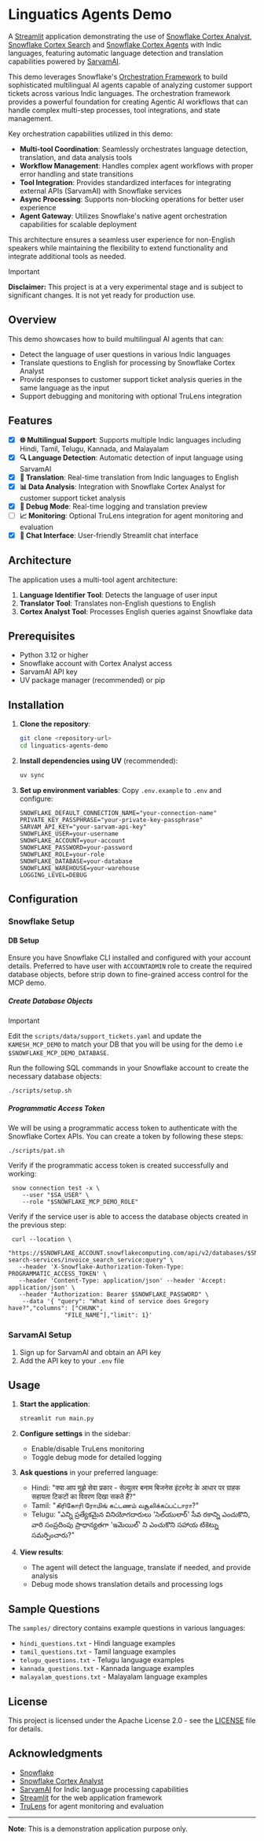 # Linguatics Agents Demo

A [Streamlit](https://streamlit.io) application demonstrating the use of [Snowflake Cortex Analyst](https://docs.snowflake.com/en/user-guide/snowflake-cortex/cortex-analyst), [Snowflake Cortex Search](https://docs.snowflake.com/en/user-guide/snowflake-cortex/cortex-search/cortex-search-overview) and [Snowflake Cortex Agents](https://docs.snowflake.com/en/user-guide/snowflake-cortex/cortex-agents) with Indic languages, featuring automatic language detection and translation capabilities powered by [SarvamAI](https://sarvam.ai).

This demo leverages Snowflake's [Orchestration Framework](https://github.com/snowflake-labs/orchestration-framework) to build sophisticated multilingual AI agents capable of analyzing customer support tickets across various Indic languages. The orchestration framework provides a powerful foundation for creating Agentic AI workflows that can handle complex multi-step processes, tool integrations, and state management.

Key orchestration capabilities utilized in this demo:

- **Multi-tool Coordination**: Seamlessly orchestrates language detection, translation, and data analysis tools
- **Workflow Management**: Handles complex agent workflows with proper error handling and state transitions
- **Tool Integration**: Provides standardized interfaces for integrating external APIs (SarvamAI) with Snowflake services
- **Async Processing**: Supports non-blocking operations for better user experience
- **Agent Gateway**: Utilizes Snowflake's native agent orchestration capabilities for scalable deployment

This architecture ensures a seamless user experience for non-English speakers while maintaining the flexibility to extend functionality and integrate additional tools as needed.

> [!IMPORTANT]
> **Disclaimer:**
> This project is at a very experimental stage and is subject to significant changes. It is not yet ready for production use.

## Overview

This demo showcases how to build multilingual AI agents that can:

- Detect the language of user questions in various Indic languages
- Translate questions to English for processing by Snowflake Cortex Analyst
- Provide responses to customer support ticket analysis queries in the same language as the input
- Support debugging and monitoring with optional TruLens integration

## Features

- [x] **🌐 Multilingual Support**: Supports multiple Indic languages including Hindi, Tamil, Telugu, Kannada, and Malayalam
- [x] **🔍 Language Detection**: Automatic detection of input language using SarvamAI
- [x] **🔄 Translation**: Real-time translation from Indic languages to English
- [x] **📊 Data Analysis**: Integration with Snowflake Cortex Analyst for customer support ticket analysis
- [x] **🐛 Debug Mode**: Real-time logging and translation preview
- [ ] **📈 Monitoring**: Optional TruLens integration for agent monitoring and evaluation
- [x] **💬 Chat Interface**: User-friendly Streamlit chat interface

## Architecture

The application uses a multi-tool agent architecture:

1. **Language Identifier Tool**: Detects the language of user input
2. **Translator Tool**: Translates non-English questions to English
3. **Cortex Analyst Tool**: Processes English queries against Snowflake data

## Prerequisites

- Python 3.12 or higher
- Snowflake account with Cortex Analyst access
- SarvamAI API key
- UV package manager (recommended) or pip

## Installation

1. **Clone the repository**:

   ```bash
   git clone <repository-url>
   cd linguatics-agents-demo
   ```

2. **Install dependencies using UV** (recommended):

   ```bash
   uv sync
   ```

3. **Set up environment variables**:
   Copy `.env.example` to `.env` and configure:

   ```properties
   SNOWFLAKE_DEFAULT_CONNECTION_NAME="your-connection-name"
   PRIVATE_KEY_PASSPHRASE="your-private-key-passphrase"
   SARVAM_API_KEY="your-sarvam-api-key"
   SNOWFLAKE_USER=your-username
   SNOWFLAKE_ACCOUNT=your-account
   SNOWFLAKE_PASSWORD=your-password
   SNOWFLAKE_ROLE=your-role
   SNOWFLAKE_DATABASE=your-database
   SNOWFLAKE_WAREHOUSE=your-warehouse
   LOGGING_LEVEL=DEBUG
   ```

## Configuration

### Snowflake Setup

#### DB Setup

Ensure you have Snowflake CLI installed and configured with your account details. Preferred to have user with `ACCOUNTADMIN` role to create the required database objects, before strip down to fine-grained access control for the MCP demo.

##### Create Database Objects

> [!IMPORTANT]
> Edit the `scripts/data/support_tickets.yaml` and update the `KAMESH_MCP_DEMO` to match your DB that you will be using for the demo i.e `$SNOWFLAKE_MCP_DEMO_DATABASE`.

Run the following SQL commands in your Snowflake account to create the necessary database objects:

```shell
./scripts/setup.sh
```

##### Programmatic Access Token

We will be using a programmatic access token to authenticate with the Snowflake Cortex APIs. You can create a token by following these steps:

```shell
./scripts/pat.sh
```

Verify if the programmatic access token is created successfully and working:

```shell
 snow connection test -x \
    --user "$SA_USER" \
    --role "$SNOWFLAKE_MCP_DEMO_ROLE"
```

Verify if the service user is able to access the database objects created in the previous step:

```shell
 curl --location \
   "https://$SNOWFLAKE_ACCOUNT.snowflakecomputing.com/api/v2/databases/$SNOWFLAKE_MCP_DEMO_DATABASE/schemas/data/cortex-search-services/invoice_search_service:query" \
   --header 'X-Snowflake-Authorization-Token-Type: PROGRAMMATIC_ACCESS_TOKEN' \
   --header 'Content-Type: application/json' --header 'Accept: application/json' \
   --header "Authorization: Bearer $SNOWFLAKE_PASSWORD" \
    --data '{ "query": "What kind of service does Gregory have?","columns": ["CHUNK",
                "FILE_NAME"],"limit": 1}'
```

### SarvamAI Setup

1. Sign up for SarvamAI and obtain an API key
2. Add the API key to your `.env` file

## Usage

1. **Start the application**:

   ```bash
   streamlit run main.py
   ```

2. **Configure settings** in the sidebar:
   - Enable/disable TruLens monitoring
   - Toggle debug mode for detailed logging

3. **Ask questions** in your preferred language:
   - Hindi: "क्या आप मुझे सेवा प्रकार - सेल्युलर बनाम बिजनेस इंटरनेट के आधार पर ग्राहक सहायता टिकटों का विवरण दिखा सकते हैं?"
   - Tamil: "கிரிகோரி ரோமிங் கட்டணம் வசூலிக்கப்பட்டாரா?"
   - Telugu: "ఎన్ని ప్రత్యేకమైన వినియోగదారులు 'సెల్‌యులార్' సేవ రకాన్ని ఎంచుకొని, వారి సంప్రదింపు ప్రాధాన్యతగా 'ఇమెయిల్' ని ఎంచుకొని సహాయ టికెట్ను సమర్పించారు?"

4. **View results**:
   - The agent will detect the language, translate if needed, and provide analysis
   - Debug mode shows translation details and processing logs

## Sample Questions

The `samples/` directory contains example questions in various languages:

- `hindi_questions.txt` - Hindi language examples
- `tamil_questions.txt` - Tamil language examples
- `telugu_questions.txt` - Telugu language examples
- `kannada_questions.txt` - Kannada language examples
- `malayalam_questions.txt` - Malayalam language examples

## License

This project is licensed under the Apache License 2.0 - see the [LICENSE](LICENSE) file for details.

## Acknowledgments

- [Snowflake](https://snowflake.com)
- [Snowflake Cortex Analyst](https://docs.snowflake.com/en/user-guide/snowflake-cortex/cortex-analyst)
- [SarvamAI](https://sarvam.ai) for Indic language processing capabilities
- [Streamlit](https://streamlit.io) for the web application framework
- [TruLens](https://trulens.org) for agent monitoring and evaluation

---

**Note**: This is a demonstration application purpose only.
